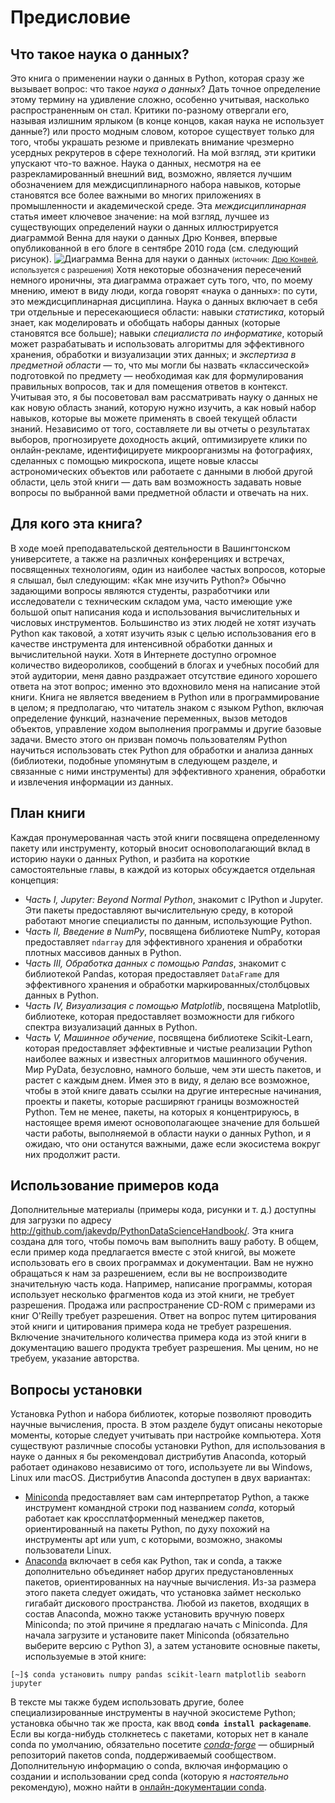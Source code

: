 # Предисловие
## Что такое наука о данных?
Это книга о применении науки о данных в Python, которая сразу же вызывает вопрос: что такое *наука о данных*?
Дать точное определение этому термину на удивление сложно, особенно учитывая, насколько распространенным он стал.
Критики по-разному отвергали его, называя излишним ярлыком (в конце концов, какая наука не использует данные?) или просто модным словом, которое существует только для того, чтобы украшать резюме и привлекать внимание чрезмерно усердных рекрутеров в сфере технологий.
На мой взгляд, эти критики упускают что-то важное.
Наука о данных, несмотря на ее разрекламированный внешний вид, возможно, является лучшим обозначением для междисциплинарного набора навыков, которые становятся все более важными во многих приложениях в промышленности и академической среде.
Эта *междисциплинарная* статья имеет ключевое значение: на мой взгляд, лучшее из существующих определений науки о данных иллюстрируется диаграммой Венна для науки о данных Дрю Конвея, впервые опубликованной в его блоге в сентябре 2010 года (см. следующий рисунок).
![Диаграмма Венна для науки о данных](images/Data_Science_VD.png)
<small>(источник: [Дрю Конвей](http://drewconway.com/zia/2013/3/26/the-data-science-venn-diagram), используется с разрешения)</small>
Хотя некоторые обозначения пересечений немного ироничны, эта диаграмма отражает суть того, что, по моему мнению, имеют в виду люди, когда говорят «наука о данных»: по сути, это междисциплинарная дисциплина.
Наука о данных включает в себя три отдельные и пересекающиеся области: навыки *статистика*, который знает, как моделировать и обобщать наборы данных (которые становятся все больше); навыки *специалиста по информатике*, который может разрабатывать и использовать алгоритмы для эффективного хранения, обработки и визуализации этих данных; и *экспертиза в предметной области* — то, что мы могли бы назвать «классической» подготовкой по предмету — необходимая как для формулирования правильных вопросов, так и для помещения ответов в контекст.
Учитывая это, я бы посоветовал вам рассматривать науку о данных не как новую область знаний, которую нужно изучить, а как новый набор навыков, которые вы можете применять в своей текущей области знаний.
Независимо от того, составляете ли вы отчеты о результатах выборов, прогнозируете доходность акций, оптимизируете клики по онлайн-рекламе, идентифицируете микроорганизмы на фотографиях, сделанных с помощью микроскопа, ищете новые классы астрономических объектов или работаете с данными в любой другой области, цель этой книги — дать вам возможность задавать новые вопросы по выбранной вами предметной области и отвечать на них.
## Для кого эта книга?
В ходе моей преподавательской деятельности в Вашингтонском университете, а также на различных конференциях и встречах, посвященных технологиям, один из наиболее частых вопросов, которые я слышал, был следующим: «Как мне изучить Python?»
Обычно задающими вопросы являются студенты, разработчики или исследователи с техническим складом ума, часто имеющие уже большой опыт написания кода и использования вычислительных и числовых инструментов.
Большинство из этих людей не хотят изучать Python как таковой, а хотят изучить язык с целью использования его в качестве инструмента для интенсивной обработки данных и вычислительной науки.
Хотя в Интернете доступно огромное количество видеороликов, сообщений в блогах и учебных пособий для этой аудитории, меня давно раздражает отсутствие единого хорошего ответа на этот вопрос; именно это вдохновило меня на написание этой книги.
Книга не является введением в Python или в программирование в целом; я предполагаю, что читатель знаком с языком Python, включая определение функций, назначение переменных, вызов методов объектов, управление ходом выполнения программы и другие базовые задачи.
Вместо этого он призван помочь пользователям Python научиться использовать стек Python для обработки и анализа данных (библиотеки, подобные упомянутым в следующем разделе, и связанные с ними инструменты) для эффективного хранения, обработки и извлечения информации из данных.
## План книги
Каждая пронумерованная часть этой книги посвящена определенному пакету или инструменту, который вносит основополагающий вклад в историю науки о данных Python, и разбита на короткие самостоятельные главы, в каждой из которых обсуждается отдельная концепция:
- *Часть I, Jupyter: Beyond Normal Python*, знакомит с IPython и Jupyter. Эти пакеты предоставляют вычислительную среду, в которой работают многие специалисты по данным, использующие Python.
- *Часть II, Введение в NumPy*, посвящена библиотеке NumPy, которая предоставляет `ndarray` для эффективного хранения и обработки плотных массивов данных в Python.
- *Часть III, Обработка данных с помощью Pandas*, знакомит с библиотекой Pandas, которая предоставляет `DataFrame` для эффективного хранения и обработки маркированных/столбцовых данных в Python.
- *Часть IV, Визуализация с помощью Matplotlib*, посвящена Matplotlib, библиотеке, которая предоставляет возможности для гибкого спектра визуализаций данных в Python.
- *Часть V, Машинное обучение*, посвящена библиотеке Scikit-Learn, которая предоставляет эффективные и чистые реализации Python наиболее важных и известных алгоритмов машинного обучения.
Мир PyData, безусловно, намного больше, чем эти шесть пакетов, и растет с каждым днем.
Имея это в виду, я делаю все возможное, чтобы в этой книге давать ссылки на другие интересные начинания, проекты и пакеты, которые расширяют границы возможностей Python.
Тем не менее, пакеты, на которых я концентрируюсь, в настоящее время имеют основополагающее значение для большей части работы, выполняемой в области науки о данных Python, и я ожидаю, что они останутся важными, даже если экосистема вокруг них продолжит расти.
## Использование примеров кода
Дополнительные материалы (примеры кода, рисунки и т. д.) доступны для загрузки по адресу http://github.com/jakevdp/PythonDataScienceHandbook/. Эта книга создана для того, чтобы помочь вам выполнить вашу работу. В общем, если пример кода предлагается вместе с этой книгой, вы можете использовать его в своих программах и документации. Вам не нужно обращаться к нам за разрешением, если вы не воспроизводите значительную часть кода. Например, написание программы, которая использует несколько фрагментов кода из этой книги, не требует разрешения. Продажа или распространение CD-ROM с примерами из книг O'Reilly требует разрешения. Ответ на вопрос путем цитирования этой книги и цитирования примера кода не требует разрешения. Включение значительного количества примера кода из этой книги в документацию вашего продукта требует разрешения.
Мы ценим, но не требуем, указание авторства. 
## Вопросы установки
Установка Python и набора библиотек, которые позволяют проводить научные вычисления, проста. В этом разделе будут описаны некоторые моменты, которые следует учитывать при настройке компьютера.
Хотя существуют различные способы установки Python, для использования в науке о данных я бы рекомендовал дистрибутив Anaconda, который работает одинаково независимо от того, используете ли вы Windows, Linux или macOS.
Дистрибутив Anaconda доступен в двух вариантах:
- [Miniconda](http://conda.pydata.org/miniconda.html) предоставляет вам сам интерпретатор Python, а также инструмент командной строки под названием *conda*, который работает как кроссплатформенный менеджер пакетов, ориентированный на пакеты Python, по духу похожий на инструменты apt или yum, с которыми, возможно, знакомы пользователи Linux.
- [Anaconda](https://www.continuum.io/downloads) включает в себя как Python, так и conda, а также дополнительно объединяет набор других предустановленных пакетов, ориентированных на научные вычисления. Из-за размера этого пакета следует ожидать, что установка займет несколько гигабайт дискового пространства.
Любой из пакетов, входящих в состав Anaconda, можно также установить вручную поверх Miniconda; по этой причине я предлагаю начать с Miniconda.
Для начала загрузите и установите пакет Miniconda (обязательно выберите версию с Python 3), а затем установите основные пакеты, используемые в этой книге:
```
[~]$ conda установить numpy pandas scikit-learn matplotlib seaborn jupyter
```
В тексте мы также будем использовать другие, более специализированные инструменты в научной экосистеме Python; установка обычно так же проста, как ввод **`conda install packagename`**.
Если вы когда-нибудь столкнетесь с пакетами, которых нет в канале conda по умолчанию, обязательно посетите [*conda-forge*](https://conda-forge.org/) — обширный репозиторий пакетов conda, поддерживаемый сообществом.
Дополнительную информацию о conda, включая информацию о создании и использовании сред conda (которую я *настоятельно* рекомендую), можно найти в [онлайн-документации conda](http://conda.pydata.org/docs/).